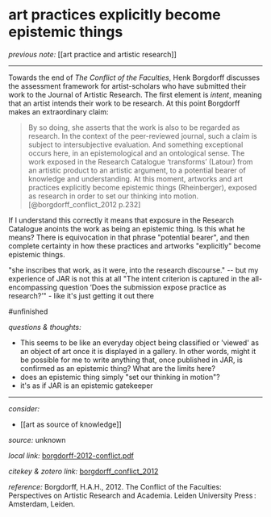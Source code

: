 # art practices explicitly become epistemic things

_previous note:_ [[art practice and artistic research]]

---

Towards the end of _The Conflict of the Faculties_, Henk Borgdorff discusses the assessment framework for artist-scholars who have submitted their work to the Journal of Artistic Research. The first element is _intent_, meaning that an artist intends their work to be research. At this point Borgdorff makes an extraordinary claim:

>By so doing, she asserts that the work is also to be regarded as research. In the context of the peer-reviewed journal, such a claim is subject to intersubjective evaluation. And something exceptional occurs here, in an epistemological and an ontological sense. The work exposed in the Research Catalogue ‘transforms’ (Latour) from an artistic product to an artistic argument, to a potential bearer of knowledge and understanding. At this moment, artworks and art practices explicitly become epistemic things (Rheinberger), exposed as research in order to set our thinking into motion.[@borgdorff_conflict_2012 p.232]

If I understand this correctly it means that exposure in the Research Catalogue anoints the work as being an epistemic thing. Is this what he means? There is equivocation in that phrase "potential bearer", and then complete certainty in how these practices and artworks "explicitly" become epistemic things. 

"she inscribes that work, as it were, into the research discourse." -- but my experience of JAR is not this at all
"The intent criterion is captured in the all-encompassing question ‘Does the submission expose practice as research?’" - like it's just getting it out there

#unfinished 

_questions & thoughts:_

- This seems to be like an everyday object being classified or 'viewed' as an object of art once it is displayed in a gallery. In other words, might it be possible for me to write anything that, once published in JAR, is confirmed as an epistemic thing? What are the limits here? 
- does an epistemic thing simply "set our thinking in motion"? 
- it's as if JAR is an epistemic gatekeeper

--- 

_consider:_

- [[art as source of knowledge]]


_source:_ unknown

_local link:_ [borgdorff-2012-conflict.pdf](hook://file/lYJXmXNBr?p=RHJvcGJveC9iaWJsaW9ncmFwaHkgcGRmcw==&n=borgdorff-2012-conflict.pdf)

_citekey & zotero link:_ [borgdorff_conflict_2012](zotero://select/items/1_ZFFGGRJC)

_reference:_ Borgdorff, H.A.H., 2012. The Conflict of the Faculties: Perspectives on Artistic Research and Academia. Leiden University Press : Amsterdam, Leiden.

